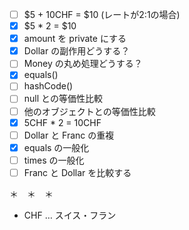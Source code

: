 - [ ] $5 + 10CHF = $10 (レートが2:1の場合)
- [x] $5 * 2 = $10
- [x] amount を private にする
- [x] Dollar の副作用どうする？
- [ ] Money の丸め処理どうする？
- [x] equals()
- [ ] hashCode()
- [ ] null との等価性比較
- [ ] 他のオブジェクトとの等価性比較
- [x] 5CHF * 2 = 10CHF
- [ ] Dollar と Franc の重複
- [x] equals の一般化
- [ ] times の一般化
- [ ] Franc と Dollar を比較する

＊　＊　＊

- CHF … スイス・フラン
